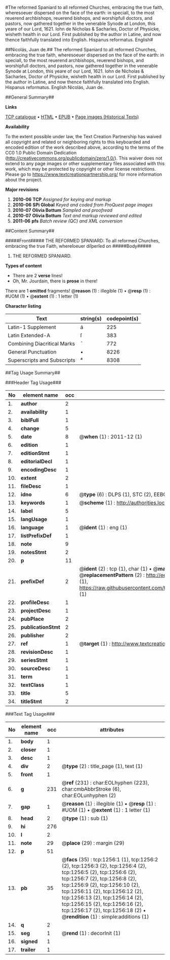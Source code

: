 #The reformed Spaniard to all reformed Churches, embracing the true faith, wheresoeuer dispersed on the face of the earth: in speciall, to the most reuerend archbishops, reuerend bishops, and worshipfull doctors, and pastors, now gathered together in the venerable Synode at London, this yeare of our Lord, 1621. Iohn de Nicholas & Sacharles, Doctor of Physicke, wisheth health in our Lord. First published by the author in Latine, and now thence faithfully translated into English. Hispanus reformatus. English#

##Nicolás, Juan de.##
The reformed Spaniard to all reformed Churches, embracing the true faith, wheresoeuer dispersed on the face of the earth: in speciall, to the most reuerend archbishops, reuerend bishops, and worshipfull doctors, and pastors, now gathered together in the venerable Synode at London, this yeare of our Lord, 1621. Iohn de Nicholas & Sacharles, Doctor of Physicke, wisheth health in our Lord. First published by the author in Latine, and now thence faithfully translated into English.
Hispanus reformatus. English
Nicolás, Juan de.

##General Summary##

**Links**

[TCP catalogue](http://www.ota.ox.ac.uk/tcp/)  • 
[HTML](http://tei.it.ox.ac.uk/tcp/Texts-HTML/free/A68/A68501.html)  • 
[EPUB](http://tei.it.ox.ac.uk/tcp/Texts-EPUB/free/A68/A68501.epub) • 
[Page images (Historical Texts)](https://historicaltexts.jisc.ac.uk/eebo-99836956e)

**Availability**

To the extent possible under law, the Text Creation Partnership has waived all copyright and related or neighboring rights to this keyboarded and encoded edition of the work described above, according to the terms of the CC0 1.0 Public Domain Dedication (http://creativecommons.org/publicdomain/zero/1.0/). This waiver does not extend to any page images or other supplementary files associated with this work, which may be protected by copyright or other license restrictions. Please go to https://www.textcreationpartnership.org/ for more information about the project.

**Major revisions**

1. __2010-06__ __TCP__ *Assigned for keying and markup*
1. __2010-06__ __SPi Global__ *Keyed and coded from ProQuest page images*
1. __2010-07__ __Olivia Bottum__ *Sampled and proofread*
1. __2010-07__ __Olivia Bottum__ *Text and markup reviewed and edited*
1. __2011-06__ __pfs__ *Batch review (QC) and XML conversion*

##Content Summary##

#####Front#####
THE REFORMED SPANIARD: To all reformed Churches, embracing the true Faith, whereſoeuer diſperſed on 
#####Body#####

1. THE REFORMED SPANIARD.

**Types of content**

  * There are 2 **verse** lines!
  * Oh, Mr. Jourdain, there is **prose** in there!

There are 1 **omitted** fragments! 
 @__reason__ (1) : illegible (1)  •  @__resp__ (1) : #UOM (1)  •  @__extent__ (1) : 1 letter (1)

**Character listing**


|Text|string(s)|codepoint(s)|
|---|---|---|
|Latin-1 Supplement|á|225|
|Latin Extended-A|ſ|383|
|Combining             Diacritical Marks|̄|772|
|General Punctuation|•|8226|
|Superscripts             and Subscripts|⁴|8308|

##Tag Usage Summary##

###Header Tag Usage###

|No|element name|occ|attributes|
|---|---|---|---|
|1.|__author__|2||
|2.|__availability__|1||
|3.|__biblFull__|1||
|4.|__change__|5||
|5.|__date__|8| @__when__ (1) : 2011-12 (1)|
|6.|__edition__|1||
|7.|__editionStmt__|1||
|8.|__editorialDecl__|1||
|9.|__encodingDesc__|1||
|10.|__extent__|2||
|11.|__fileDesc__|1||
|12.|__idno__|6| @__type__ (6) : DLPS (1), STC (2), EEBO-CITATION (1), PROQUEST (1), VID (1)|
|13.|__keywords__|1| @__scheme__ (1) : http://authorities.loc.gov/ (1)|
|14.|__label__|5||
|15.|__langUsage__|1||
|16.|__language__|1| @__ident__ (1) : eng (1)|
|17.|__listPrefixDef__|1||
|18.|__note__|9||
|19.|__notesStmt__|2||
|20.|__p__|11||
|21.|__prefixDef__|2| @__ident__ (2) : tcp (1), char (1)  •  @__matchPattern__ (2) : ([0-9\-]+):([0-9IVX]+) (1), (.+) (1)  •  @__replacementPattern__ (2) : http://eebo.chadwyck.com/downloadtiff?vid=$1&page=$2 (1), https://raw.githubusercontent.com/textcreationpartnership/Texts/master/tcpchars.xml#$1 (1)|
|22.|__profileDesc__|1||
|23.|__projectDesc__|1||
|24.|__pubPlace__|2||
|25.|__publicationStmt__|2||
|26.|__publisher__|2||
|27.|__ref__|1| @__target__ (1) : http://www.textcreationpartnership.org/docs/. (1)|
|28.|__revisionDesc__|1||
|29.|__seriesStmt__|1||
|30.|__sourceDesc__|1||
|31.|__term__|1||
|32.|__textClass__|1||
|33.|__title__|5||
|34.|__titleStmt__|2||


###Text Tag Usage###

|No|element name|occ|attributes|
|---|---|---|---|
|1.|__body__|1||
|2.|__closer__|1||
|3.|__desc__|1||
|4.|__div__|2| @__type__ (2) : title_page (1), text (1)|
|5.|__front__|1||
|6.|__g__|231| @__ref__ (231) : char:EOLhyphen (223), char:cmbAbbrStroke (6), char:EOLunhyphen (2)|
|7.|__gap__|1| @__reason__ (1) : illegible (1)  •  @__resp__ (1) : #UOM (1)  •  @__extent__ (1) : 1 letter (1)|
|8.|__head__|2| @__type__ (1) : sub (1)|
|9.|__hi__|276||
|10.|__l__|2||
|11.|__note__|29| @__place__ (29) : margin (29)|
|12.|__p__|51||
|13.|__pb__|35| @__facs__ (35) : tcp:1256:1 (1), tcp:1256:2 (2), tcp:1256:3 (2), tcp:1256:4 (2), tcp:1256:5 (2), tcp:1256:6 (2), tcp:1256:7 (2), tcp:1256:8 (2), tcp:1256:9 (2), tcp:1256:10 (2), tcp:1256:11 (2), tcp:1256:12 (2), tcp:1256:13 (2), tcp:1256:14 (2), tcp:1256:15 (2), tcp:1256:16 (2), tcp:1256:17 (2), tcp:1256:18 (2)  •  @__rendition__ (1) : simple:additions (1)|
|14.|__q__|2||
|15.|__seg__|1| @__rend__ (1) : decorInit (1)|
|16.|__signed__|1||
|17.|__trailer__|1||
